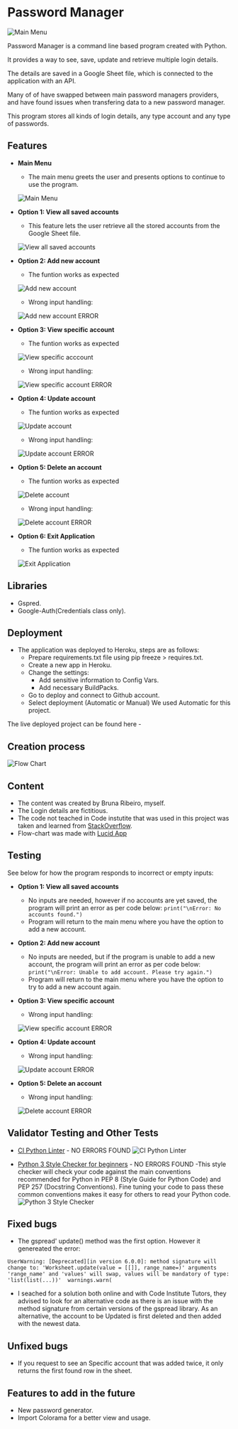 # Password Manager

![Main Menu](readme-images/terminal-main-menu.png)

Password Manager is a command line based program created with Python.

It provides a way to see, save, update and retrieve multiple login details.

The details are saved in a Google Sheet file, which is connected to the application with an API.

Many of of have swapped between main password managers providers, and have found issues when transfering data to a new password manager.

This program stores all kinds of login details, any type account and any type of passwords.

## Features

- __Main Menu__

  - The main menu greets the user and presents options to continue to use the program.

  ![Main Menu](readme-images/terminal-main-menu.png)

- __Option 1: View all saved accounts__

  - This feature lets the user retrieve all the stored accounts from the Google Sheet file.

  ![View all saved accounts](readme-images/view-all-accounts.png)
  
- __Option 2: Add new account__

  - The funtion works as expected

  ![Add new account](readme-images/add-new-account.png)

  - Wrong input handling:

  ![Add new account ERROR](readme-images/add-new-account-error.png)

- __Option 3: View specific account__

  - The funtion works as expected

  ![View specific acccount](readme-images/view-specific-account.png)

  - Wrong input handling:

  ![View specific account ERROR](readme-images/view-specific-account-error.png)
  
- __Option 4: Update account__

  - The funtion works as expected

  ![Update account](readme-images/update-account.png)

  - Wrong input handling:

  ![Update account ERROR](readme-images/update-account-error.png)

- __Option 5: Delete an account__

  - The funtion works as expected

  ![Delete account](readme-images/delete-an-account.png)

  - Wrong input handling:

  ![Delete account ERROR](readme-images/delete-an-account-error.png)

- __Option 6: Exit Application__

  - The funtion works as expected

  ![Exit Application](readme-images/exit-application.png)

## Libraries 

- Gspred.
- Google-Auth(Credentials class only).

## Deployment

- The application was deployed to Heroku, steps are as follows:
  - Prepare requirements.txt file using pip freeze > requires.txt.
  - Create a new app in Heroku.
  - Change the settings:
    - Add sensitive information to Config Vars.
    - Add necessary BuildPacks.
  - Go to deploy and connect to Github account.
  - Select deployment (Automatic or Manual) We used Automatic for this project.

The live deployed project can be found here - 

## Creation process

![Flow Chart](readme-images/flow-chart-passwordmanager.png)

## Content

- The content was created by Bruna Ribeiro, myself.
- The Login details are fictitious.
- The code not teached in Code instutite that was used in this project was taken and learned from [StackOverflow](https://stackoverflow.com).
- Flow-chart was made with [Lucid App](https://www.lucidchart.com)

## Testing

See below for how the program responds to incorrect or empty inputs:

- __Option 1: View all saved accounts__

  - No inputs are needed, however if no accounts are yet saved, the program will print an error as per code below:
  ```print("\nError: No accounts found.")```
  - Program will return to the main menu where you have the option to add a new account.
  
- __Option 2: Add new account__

  - No inputs are needed, but if the program is unable to add a new account, the program will print an error as per code below:
  ```print("\nError: Unable to add account. Please try again.")```
  - Program will return to the main menu where you have the option to try to add a new account again.

- __Option 3: View specific account__

  - Wrong input handling:

  ![View specific account ERROR](readme-images/terminal-view-specific-account-error.png)
  
- __Option 4: Update account__

  - Wrong input handling:

  ![Update account ERROR](readme-images/terminal-update-account-error.png)

- __Option 5: Delete an account__

  - Wrong input handling:

  ![Delete account ERROR](readme-images/terminal-delete-an-account-error.png)



## Validator Testing and Other Tests

- [CI Python Linter](https://pep8ci.herokuapp.com/) - NO ERRORS FOUND
  ![CI Python Linter](readme-images/ci-python-linter.png)

- [Python 3 Style Checker for beginners](https://www.codewof.co.nz/style/python3/) - NO ERRORS FOUND
  -This style checker will check your code against the main conventions recommended for Python in PEP 8 (Style Guide for Python Code) and PEP 257 (Docstring Conventions). Fine tuning your code to pass these common conventions makes it easy for others to read your Python code.
  ![Python 3 Style Checker](readme-images/passed-pep8-pep257.png)


## Fixed bugs

- The gspread' update() method was the first option. However it genereated the error:

``` UserWarning: [Deprecated][in version 6.0.0]: method signature will change to: 'Worksheet.update(value = [[]], range_name=)' arguments 'range_name' and 'values' will swap, values will be mandatory of type: 'list(list(...))'  warnings.warn( ```

  - I seached for a solution both online and with Code Institute Tutors, they advised to look for an alternative code as there is an issue with the method signature from certain versions of the gspread library.
As an alternative, the account to be Updated is first deleted and then added with the newest data.

## Unfixed bugs

- If you request to see an Specific account that was added twice, it only returns the first found row in the sheet.

## Features to add in the future

- New password generator.
- Import Colorama for a better view and usage.